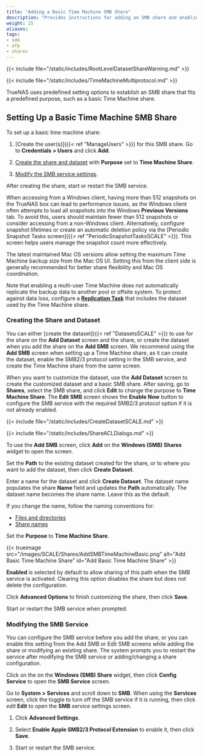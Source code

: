 ```yaml
---
title: "Adding a Basic Time Machine SMB Share"
description: "Provides instructions for adding an SMB share and enabling basic Time Machine."
weight: 25
aliases:
tags:
- smb
- afp
- shares
---
```



{{< include file="/static/includes/RootLevelDatasetShareWarning.md" >}}

{{< include file="/static/includes/TimeMachineMultiprotocol.md" >}}

TrueNAS uses predefined setting options to establish an SMB share that fits a predefined purpose, such as a basic Time Machine share.

## Setting Up a Basic Time Machine SMB Share

To set up a basic time machine share:

1. [Create the user(s)]({{< ref "ManageUsers" >}}) for this SMB share.
   Go to **Credentials > Users** and click **Add**.

2. [Create the share and dataset](#creating-the-share-and-dataset) with **Purpose** set to **Time Machine Share**.

3. [Modify the SMB service settings](#modifying-the-smb-service).

After creating the share, start or restart the SMB service.

When accessing from a Windows client, having more than 512 snapshots on the TrueNAS box can lead to performance issues, as the Windows client often attempts to load all snapshots into the Windows **Previous Versions** tab.
To avoid this, users should maintain fewer than 512 snapshots or consider accessing from a non-Windows client.
Alternatively, configure snapshot lifetimes or create an automatic deletion policy via the [Periodic Snapshot Tasks screen]({{< ref "PeriodicSnapshotTasksSCALE" >}}). This screen helps users manage the snapshot count more effectively.

The latest maintained Mac OS versions allow setting the maximum Time Machine backup size from the Mac OS UI.
Setting this from the client side is generally recommended for better share flexibility and Mac OS coordination.

Note that enabling a multi-user Time Machine does not automatically replicate the backup data to another pool or offsite system. To protect against data loss, configure a **[Replication Task](https://www.truenas.com/docs/scale/scaletutorials/dataprotection/replication/)** that includes the dataset used by the Time Machine share.

### Creating the Share and Dataset

You can either [create the dataset]({{< ref "DatasetsSCALE" >}}) to use for the share on the **Add Dataset** screen and the share, or create the dataset when you add the share on the **Add SMB** screen.
We recommend using the **Add SMB** screen when setting up a Time Machine share, as it can create the dataset, enable the SMB2/3 protocol setting in the SMB service, and create the Time Machine share from the same screen.

When you want to customize the dataset, use the **Add Dataset** screen to create the customized dataset and a basic SMB share.
After saving, go to **Shares**, select the SMB share, and click **Edit** to change the purpose to **Time Machine Share**.
The **Edit SMB** screen shows the **Enable Now** button to configure the SMB service with the required SMB2/3 protocol option if it is not already enabled.

{{< include file="/static/includes/CreateDatasetSCALE.md" >}}

{{< include file="/static/includes/ShareACLDialogs.md" >}}

To use the **Add SMB** screen, click **Add** on the **Windows (SMB) Shares** widget to open the screen.

Set the **Path** to the existing dataset created for the share, or to where you want to add the dataset, then click **Create Dataset**.

Enter a name for the dataset and click **Create Dataset**.
The dataset name populates the share **Name** field and updates the **Path** automatically.
The dataset name becomes the share name.
Leave this as the default.

If you change the name, follow the naming conventions for:

* [Files and directories](https://learn.microsoft.com/en-us/windows/win32/fileio/naming-a-file#naming-conventions)
* [Share names](https://learn.microsoft.com/en-us/openspecs/windows_protocols/ms-fscc/dc9978d7-6299-4c5a-a22d-a039cdc716ea)

Set the **Purpose** to **Time Machine Share**.

{{< trueimage src="/images/SCALE/Shares/AddSMBTimeMachineBasic.png" alt="Add Basic Time Machine Share" id="Add Basic Time Machine Share" >}}

**Enabled** is selected by default to allow sharing of this path when the SMB service is activated.
Clearing this option disables the share but does not delete the configuration.

Click **Advanced Options** to finish customizing the share, then click **Save**.

Start or restart the SMB service when prompted.

### Modifying the SMB Service

You can configure the SMB service before you add the share, or you can enable this setting from the Add SMB or Edit SMB screens while adding the share or modifying an existing share. The system prompts you to restart the service after modifying the SMB service or adding/changing a share configuration.

Click on the <i class="fa fa-ellipsis-v" aria-hidden="true" title="Options"></i> on the **Windows (SMB) Share** widget, then click **Config Service** to open the **SMB Service** screen.

Go to **System > Services** and scroll down to **SMB**.
When using the **Services** screen, click the toggle to turn off the SMB service if it is running, then click <i class="material-icons" aria-hidden="true" title="Configure">edit</i> **Edit** to open the **SMB** service settings screen.

1. Click **Advanced Settings**.

2. Select **Enable Apple SMB2/3 Protocol Extension** to enable it, then click **Save**.

3. Start or restart the SMB service.
